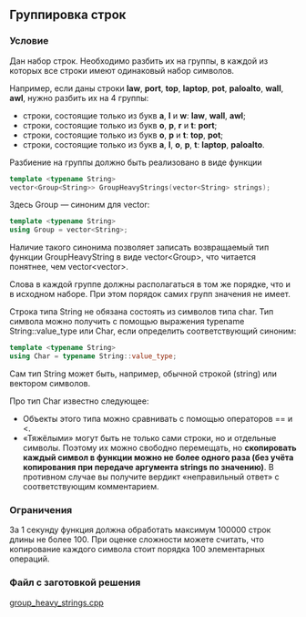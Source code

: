 ## Группировка строк ##

### Условие ###

Дан набор строк. Необходимо разбить их на группы, в каждой из которых все строки имеют одинаковый набор символов.

Например, если даны строки **law**, **port**, **top**, **laptop**, **pot**, **paloalto**, **wall**, **awl**, нужно разбить их на 4 группы:

* строки, состоящие только из букв **a**, **l** и **w**: **law**, **wall**, **awl**;
* строки, состоящие только из букв **o**, **p**, **r** и **t**: **port**;
* строки, состоящие только из букв **o**, **p** и **t**: **top**, **pot**;
* строки, состоящие только из букв **a**, **l**, **o**, **p**, **t**: **laptop**, **paloalto**.

Разбиение на группы должно быть реализовано в виде функции

```cpp
template <typename String>
vector<Group<String>> GroupHeavyStrings(vector<String> strings);
```

Здесь Group<String> — синоним для vector<String>:

```cpp
template <typename String>
using Group = vector<String>;
```

Наличие такого синонима позволяет записать возвращаемый тип функции GroupHeavyString в виде vector<Group<String>>, что читается понятнее, чем vector<vector<String>>.

Слова в каждой группе должны располагаться в том же порядке, что и в исходном наборе. При этом порядок самих групп значения не имеет.

Строка типа String не обязана состоять из символов типа char. Тип символа можно получить с помощью выражения typename String::value_type или Char<String>, если определить соответствующий синоним:

```cpp
template <typename String>
using Char = typename String::value_type;
```

Сам тип String может быть, например, обычной строкой (string) или вектором символов.

Про тип Char<String> известно следующее:

* Объекты этого типа можно сравнивать с помощью операторов == и <.
* «Тяжёлыми» могут быть не только сами строки, но и отдельные символы. Поэтому их можно свободно перемещать, но **скопировать каждый символ в функции можно не более одного раза (без учёта копирования при передаче аргумента strings по значению)**. В противном случае вы получите вердикт «неправильный ответ» с соответствующим комментарием.

### Ограничения ###

За 1 секунду функция должна обработать максимум 100000 строк длины не более 100. При оценке сложности можете считать, что копирование каждого символа стоит порядка 100 элементарных операций.

### Файл с заготовкой решения ###

[group_heavy_strings.cpp](https://github.com/Hitoku/basics-of-c-plus-plus-development-red-belt/blob/master/Week_5/02%20Practice%20Programming%20Assignment/Source/group_heavy_strings.cpp)
